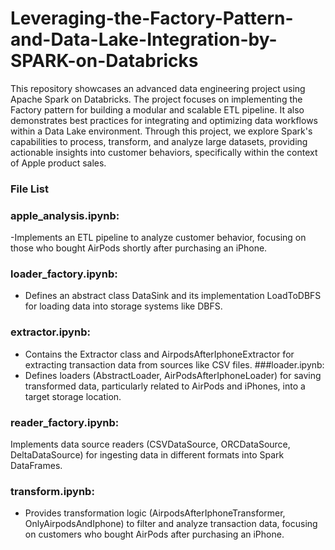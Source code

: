 # Leveraging-the-Factory-Pattern-and-Data-Lake-Integration-by-SPARK-on-Databricks
This repository showcases an advanced data engineering project using Apache Spark on Databricks. The project focuses on implementing the Factory pattern for building a modular and scalable ETL pipeline. It also demonstrates best practices for integrating and optimizing data workflows within a Data Lake environment. Through this project, we explore Spark's capabilities to process, transform, and analyze large datasets, providing actionable insights into customer behaviors, specifically within the context of Apple product sales.


### File List  

### apple_analysis.ipynb:
-Implements an ETL pipeline to analyze customer behavior, focusing on those who bought AirPods shortly after purchasing an iPhone. 

### loader_factory.ipynb:
- Defines an abstract class DataSink and its implementation LoadToDBFS for loading data into storage systems like DBFS.
### extractor.ipynb:
- Contains the Extractor class and AirpodsAfterIphoneExtractor for extracting transaction data from sources like CSV files.
###loader.ipynb:
- Defines loaders (AbstractLoader, AirPodsAfterIphoneLoader) for saving transformed data, particularly related to AirPods and iPhones, into a target storage location.
### reader_factory.ipynb:
Implements data source readers (CSVDataSource, ORCDataSource, DeltaDataSource) for ingesting data in different formats into Spark DataFrames.
### transform.ipynb:
- Provides transformation logic (AirpodsAfterIphoneTransformer, OnlyAirpodsAndIphone) to filter and analyze transaction data, focusing on customers who bought AirPods after purchasing an iPhone.

